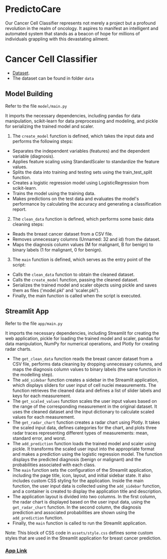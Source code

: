 # PredictoCare
Our Cancer Cell Classifier represents not merely a project but a profound  revolution in the realm of oncology. It aspires to manifest an intelligent and  automated system that stands as a beacon of hope for millions of individuals grappling with this devastating ailment.


# Cancer Cell Classifier



- [Dataset](https://www.kaggle.com/datasets/uciml/breast-cancer-wisconsin-data). 
- The dataset can be found in folder `data`


## Model Building 

Refer to the file `model/main.py`

It imports the necessary dependencies, including pandas for data manipulation, scikit-learn for data preprocessing and modeling, and pickle for serializing the trained model and scaler.
1. The `create_model` function is defined, which takes the input data and performs the following steps:
- Separates the independent variables (features) and the dependent variable (diagnosis).
- Applies feature scaling using StandardScaler to standardize the feature values.
- Splits the data into training and testing sets using the train_test_split function.
- Creates a logistic regression model using LogisticRegression from scikit-learn.
- Trains the model using the training data.
- Makes predictions on the test data and evaluates the model's performance by calculating the accuracy and generating a classification report.
2. The `clean_data` function is defined, which performs some basic data cleaning steps:
- Reads the breast cancer dataset from a CSV file.
- Removes unnecessary columns (Unnamed: 32 and id) from the dataset.
- Maps the diagnosis column values (M for malignant, B for benign) to binary labels (1 for malignant, 0 for benign).
3. The `main` function is defined, which serves as the entry point of the script:
- Calls the `clean_data` function to obtain the cleaned dataset.
- Calls the `create_model` function, passing the cleaned dataset.
- Serializes the trained model and scaler objects using pickle and saves them as files ('model.pkl' and 'scaler.pkl').
- Finally, the main function is called when the script is executed.

## Streamlit App 

Refer to the file `app/main.py`

It imports the necessary dependencies, including Streamlit for creating the web application, pickle for loading the trained model and scaler, pandas for data manipulation, NumPy for numerical operations, and Plotly for creating radar charts.

- The `get_clean_data` function reads the breast cancer dataset from a CSV file, performs data cleaning by dropping unnecessary columns, and maps the diagnosis column values to binary labels (the same function in the modelling step).
- The `add_sidebar` function creates a sidebar in the Streamlit application, which displays sliders for user input of cell nuclei measurements. The function retrieves the cleaned data and defines a list of slider labels and keys for each measurement.
- The `get_scaled_values` function scales the user input values based on the range of the corresponding measurement in the original dataset. It uses the cleaned dataset and the input dictionary to calculate scaled values for each measurement.
- The `get_radar_chart` function creates a radar chart using Plotly. It takes the scaled input data, defines categories for the chart, and plots three radar traces representing different types of measurements: mean, standard error, and worst.
- The `add_prediction` function loads the trained model and scaler using pickle. It transforms the scaled user input into the appropriate format and makes a prediction using the logistic regression model. The function displays the predicted diagnosis (benign or malignant) and the probabilities associated with each class.
- The `main` function sets the configuration of the Streamlit application, including the page title, icon, layout, and initial sidebar state. It also includes custom CSS styling for the application. Inside the main function, the user input data is collected using the `add_sidebar` function, and a container is created to display the application title and description.
- The application layout is divided into two columns. In the first column, the radar chart is displayed based on the user input data, using the `get_radar_chart` function. In the second column, the diagnosis prediction and associated probabilities are shown using the `add_prediction` function.
- Finally, the `main` function is called to run the Streamlit application.

Note: This block of CSS code in `assets/style.css` defines some custom styles that are used in the Streamlit application for breast cancer prediction.

### [App Link]([(https://predictocare-nupoorsagar.streamlit.app/)])









